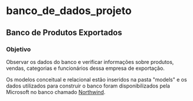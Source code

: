 # banco_de_dados_projeto

## Banco de Produtos Exportados

### Objetivo

Observar os dados do banco e verificar informações sobre produtos, vendas, categorias e funcionários dessa empresa de exportação.

Os modelos conceitual e relacional estão inseridos na pasta "models" e os dados utilizados para construir o banco foram disponibilizados pela Microsoft no banco chamado [Northwind](https://github.com/microsoft/sql-server-samples/tree/master/samples/databases/northwind-pubs).